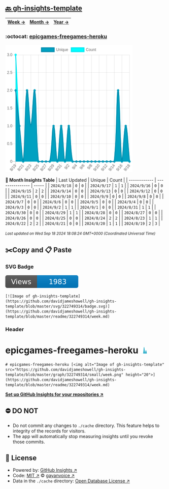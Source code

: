 ## [🔙 gh-insights-template](https://github.com/davidjameshowell/gh-insights-template)
| [**Week →**](https://github.com/davidjameshowell/gh-insights-template/blob/master/readme/322749314/week.md) | [**Month →**](https://github.com/davidjameshowell/gh-insights-template/blob/master/readme/322749314/month.md) | [**Year →**](https://github.com/davidjameshowell/gh-insights-template/blob/master/readme/322749314/year.md) |
 | ------------ | --------------- | ----- |

### :octocat: [epicgames-freegames-heroku](https://github.com/davidjameshowell/epicgames-freegames-heroku)
![Image of gh-insights-template](https://github.com/davidjameshowell/gh-insights-template/blob/master/graph/322749314/large/month.png)

**:calendar: Month Insights Table**
| Last Updated | Unique | Count |
 | ------------ | --------------- | ----- |
 | `2024/9/18` |  `0` | `0` |
 | `2024/9/17` |  `1` | `1` |
 | `2024/9/16` |  `0` | `0` |
 | `2024/9/15` |  `2` | `2` |
 | `2024/9/14` |  `0` | `0` |
 | `2024/9/13` |  `0` | `0` |
 | `2024/9/12` |  `0` | `0` |
 | `2024/9/11` |  `0` | `0` |
 | `2024/9/10` |  `0` | `0` |
 | `2024/9/9` |  `0` | `0` |
 | `2024/9/8` |  `0` | `0` |
 | `2024/9/7` |  `0` | `0` |
 | `2024/9/6` |  `0` | `0` |
 | `2024/9/5` |  `0` | `0` |
 | `2024/9/4` |  `0` | `0` |
 | `2024/9/3` |  `0` | `0` |
 | `2024/9/2` |  `1` | `1` |
 | `2024/9/1` |  `0` | `0` |
 | `2024/8/31` |  `1` | `1` |
 | `2024/8/30` |  `0` | `0` |
 | `2024/8/29` |  `1` | `1` |
 | `2024/8/28` |  `0` | `0` |
 | `2024/8/27` |  `0` | `0` |
 | `2024/8/26` |  `0` | `0` |
 | `2024/8/25` |  `0` | `0` |
 | `2024/8/24` |  `2` | `2` |
 | `2024/8/23` |  `1` | `1` |
 | `2024/8/22` |  `2` | `2` |
 | `2024/8/21` |  `0` | `0` |
 | `2024/8/20` |  `1` | `1` |
 | `2024/8/19` |  `2` | `3` |

<small><i>Last updated on Wed Sep 18 2024 18:08:24 GMT+0000 (Coordinated Universal Time)</i></small>

## ✂️Copy and 📋 Paste
### SVG Badge
[![Image of gh-insights-template](https://github.com/davidjameshowell/gh-insights-template/blob/master/svg/322749314/badge.svg)](https://github.com/davidjameshowell/gh-insights-template/blob/master/readme/322749314/week.md)
```readme
[![Image of gh-insights-template](https://github.com/davidjameshowell/gh-insights-template/blob/master/svg/322749314/badge.svg)](https://github.com/davidjameshowell/gh-insights-template/blob/master/readme/322749314/week.md)
```
### Header
# epicgames-freegames-heroku [<img alt="Image of gh-insights-template" src="https://github.com/davidjameshowell/gh-insights-template/blob/master/graph/322749314/small/week.png" height="20">](https://github.com/davidjameshowell/gh-insights-template/blob/master/readme/322749314/week.md)
```readme
# epicgames-freegames-heroku [<img alt="Image of gh-insights-template" src="https://github.com/davidjameshowell/gh-insights-template/blob/master/graph/322749314/small/week.png" height="20">](https://github.com/davidjameshowell/gh-insights-template/blob/master/readme/322749314/week.md)
```
[**Set up GitHub Insights for your repositories ↗️**](https://github.com/gayanvoice/github-insights)
## ⛔ DO NOT
- Do not commit any changes to `./cache` directory. This feature helps to integrity of the records for visitors.
- The app will automatically stop measuring insights until you revoke those commits.
## 📄 License
- Powered by: [GitHub Insights ↗️](https://github.com/gayanvoice/github-insights)
- Code: [MIT ↗️](./LICENSE) © [gayanvoice ↗️](https://github.com/gayanvoice)
- Data in the `./cache` directory: [Open Database License ↗️](https://opendatacommons.org/licenses/odbl/1-0/)